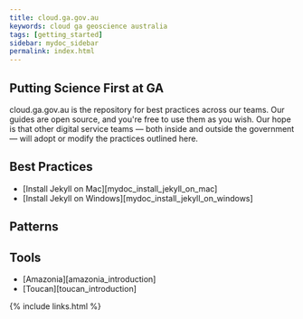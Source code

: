 ```yaml
---
title: cloud.ga.gov.au
keywords: cloud ga geoscience australia
tags: [getting_started]
sidebar: mydoc_sidebar
permalink: index.html
---
```


## Putting Science First at GA

cloud.ga.gov.au is the repository for best practices across our teams. Our guides are open source, and you're free to use them as you wish. Our hope is that other digital service teams — both inside and outside the government — will adopt or modify the practices outlined here.

## Best Practices

* [Install Jekyll on Mac][mydoc_install_jekyll_on_mac]
* [Install Jekyll on Windows][mydoc_install_jekyll_on_windows]

## Patterns

## Tools

* [Amazonia][amazonia_introduction]
* [Toucan][toucan_introduction]

{% include links.html %}

